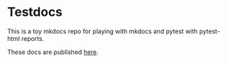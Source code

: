 # Testdocs

This is a toy mkdocs repo for playing with mkdocs
and pytest with pytest-html reports.

These docs are published [here](https://mcallaway.github.io/testdocs).

